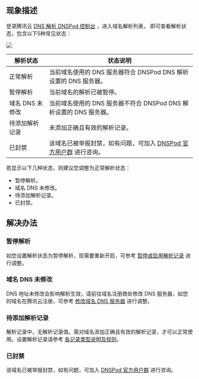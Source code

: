 ## 现象描述
登录腾讯云 [DNS 解析 DNSPod 控制台](https://console.cloud.tencent.com/cns) ，进入域名解析列表， 即可查看解析状态，包含以下5种常见状态：

![](https://main.qcloudimg.com/raw/6ccb73d1f176256ddad924518ab0c370.png)
<table>
<thead>
  <tr>
    <th>解析状态</th>
    <th>状态说明</th>
  </tr>
</thead>
<tbody>
  <tr>
    <td>正常解析</td>
    <td>当前域名使用的 DNS 服务器符合 DNSPod DNS 解析设置的 DNS 服务器。</td>
  </tr>
  <tr>
    <td>暂停解析</td>
    <td>当前域名的解析已被暂停。</td>
  </tr>
  <tr>
    <td>域名 DNS 未修改</td>
    <td>当前域名使用的 DNS 服务器不符合 DNSPod DNS 解析设置的 DNS 服务器。</td>
  </tr>
  <tr>
    <td>待添加解析记录</td>
    <td>未添加正确且有效的解析记录。</td>
  </tr>
  <tr>
    <td>已封禁</td>
    <td>该域名已被举报封禁，如有问题，可加入 <a href="https://cloud.tencent.com/document/product/242/57608#DNSPod">DNSPod 官方用户群</a> 进行咨询。</td>
  </tr>
</tbody>
</table>

若显示以下几种状态，则建议您调整为正常解析状态：
- 暂停解析。
- 域名 DNS 未修改。
- 待添加解析记录。
- 已封禁。

## 解决办法
### 暂停解析
如您设置解析状态为暂停解析，现需要重新开启，可参考 [暂停或启用解析记录](https://cloud.tencent.com/document/product/302/42165) 进行调整。

### 域名 DNS 未修改
DNS 地址未修改会影响解析生效，请前往域名注册商处修改 DNS 服务器，如您的域名在腾讯云注册，可参考 [修改域名 DNS 服务器](https://cloud.tencent.com/document/product/302/5518) 进行调整。

### 待添加解析记录
解析记录中，无解析记录值。需对域名添加正确且有效的解析记录，才可以正常使用。设置解析记录请参考 [各记录类型说明及规则](https://cloud.tencent.com/document/product/302/38661)。

### 已封禁
该域名已被举报封禁，如有问题，可加入 [DNSPod 官方用户群](https://cloud.tencent.com/document/product/242/57608#DNSPod) 进行咨询。

